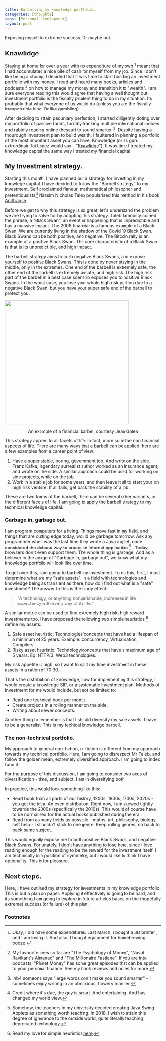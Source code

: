 ```yaml
---
title: Barbelling my knowledge portfolio.
categories: [thoughts]
tags: [Personal Development]
layout: post
---
```


Exposing myself to extreme success. Or maybe not.

## Knawlidge.

Staying at home for over a year with no expenditure of my own [^1] meant that I had accumulated a nice pile of cash for myself from my job. Since I don't like being a chump, I decided that it was time to start building an investment portfolio with my money. I read and heard many books, articles and podcasts [^3] on how to manage my money and transition it to "wealth". I am sure everyone reading this would agree that having a well thought out investment portfolio is the fiscally prudent thing to do in my situation. Its probably that what everyone of us would do (unless you are the fiscally irresponsible kind. Or like gambling). 

After deciding to attain pecuniary perfection, I started dilligently doting over my portfolio of passive funds, torridly tracking multiple international indices and rabidly reading online thesauri to sound smarter [^4].  Despite having a thourough investment plan to build wealth, I faultered in planning a portfolio of the most important asset you can have, Knowledge (or as guru extrordinair Tai Lopez would say - "[Knawlidge](https://www.youtube.com/watch?v=Cv1RJTHf5fk)"). It was time I treated my knowledge capital the same way I treated my financial capital.

## My Investment strategy.
Starting this month, I have planned out a strategy for investing in my knowlege capital. I have decided to follow the "Barbell strategy" to my investment. Self proclaimed flaneur, mathematical philosopher and pretentiousista[^6] Nassim Nicholas Taleb popularised this method in his book [Anitfragile](https://advait.live/antifragile/). 

Before we get to why this strategy is so great, let's understand the problem we are trying to solve for by adopting this strategy. Taleb famously coined the phrase, a "Black Swan", an event or happening that is unpredictible and has a massive impact. The 2008 financial is a famous example of a Black Swan. We are currently living in the shadow of the Covid 19 Black Swan. Black Swans can be both positive, and negative. The Bitcoin rally is an example of a positive Black Swan. The core characteristic of a Black Swan is that is its unpredictible, and high impact.

The barbell strategy aims to curb negative Black Swans, and expose yourself to positive Black Swans. This is done by never staying in the middle, only in the extremes. One end of the barbell is extremely safe, the other end of the barbell is extremely unsafe, and high risk. The high risk part of the barbell in a best case scenario exposes you to positive Black Swans. In the worst case, you lose your whole high risk portion due to a negative Black Swan, but you have your super safe end of the barbell to protect you.


<img src="https://mk0jeangaleayxo58vkt.kinstacdn.com/wp-content/uploads/2020/12/Barbell-Strategy-800x600.jpeg" height="400">
<p style="text-align:center"> An example of a financial barbel, courtesy Jean Galea </p>

This strategy applies to all facets of life. In fact, more so in the non financial aspects of life. There are many ways that a barbell can be applied, here are a few examples from a career point of view:
1. Have a super stable, boring, government job. And write on the side. Franz Kafka, legendary surrealist author worked as an Insurance agent, and wrote on the side. A similar approach could be used for working on side projects, while on the job.
2. Work in a stable job for some years, and then leave it all to start your on high risk venture. If all fails, get back the stability of a job.

These are two forms of the barbell, there can be several other variants, in the different facets of life. I am going to apply the barbell strategy to my technical knowledge capital.

### Garbage in, garbage out.

I am program computers for a living. Things move fast in my field, and things that are cutting edge today, would be garbage tomorrow. Ask any programmer when was the last time they wrote a Java applet, once considered the defacto way to create an internet application [^5] . Today, browsers don't even support them. The whole thing is garbage. And as a believer in the adage of "Garbage in, garbage out", we know what my knowledge portfolio will look like over time.

To get over this, I am going to barbell my investment. To do this, first, I must determine what are my "safe assets". In a field with technologies and knowledge being as transient as there, how do I find out what is a "safe" investment? The answer to this is the Lindy effect:

> "A technology, or anything nonperishable, increases in life expectancy with every day of its life.”

A similar metric can be used to find extremely high risk, high reward investments too. I have proposed the following two simple heuristics [^7] define my assets:
1. Safe asset heuristic: Technologies/concepts that have had a lifespan of a minimum of 25 years. Example: Concurrency, Virtualisation, Compilers.
2. Risky asset heuristic: Technology/concepts that have a maximum age of 5 years. Eg: HTTP/3, Web3 technologies.

My risk appetite is high, so I want to split my time investment in these assets in a ration of 70:30.

That's the distribution of knowledge, now for implementing this strategy, I would create a knowledge SIP, or a systematic investment plan. Methods of investment for me would include, but not be limited to:
- Read one technical book per month.
- Create projects in a rolling manner on the side.
- Writing about newer concepts.

Another thing to remember is that I should diversify my safe assets. I have to be a generalist. This is my techical knowledge barbell.

### The non-technical portfolio.
My approach to general non-fiction, or fiction is different from my approach towards my technical portfolio. Here, I am going to disrespect Mr Taleb, and follow the golden mean, extremely diversified approach. I am going to index fund it. 

For the purpose of this discussion, I am going to consider two axes of diversification - time, and subject. I am in diversifying both. 

In practice, this would look something like this:
- Read book from all parts of our history, 1200s, 1800s, 1700s, 2020s - you get the idea. An even distribution. Right now, I am skewed tightly towards the 2000s (specifically the 2010s). This would of course have to be normalised for the actual books published during the era.
- Read from as many fields as possible - maths, art, philosophy, biology, self help - I shouldn't stick to one genre. Keep rolling genres, no back to back same subject.

This would equally expose me to both positive Black Swans, and negative Black Swans. Fortunately, I don't have anything to lose here, since I love reading enough for the reading to be the reward for the investment itself. I am technically in a position of symmetry, but I would like to think I have optionality. This is for pleasure.

## Next steps.
Here, I have outlined my strategy for investments in my knowledge portfolio. This is but a plan on paper. Applying it effectively is going to be hard, and its something I am going to explore in future articles based on the (hopefully extreme) success (or failure) of this plan. 

### Footnotes

[^1]: Okay, I did have some expenditures. Last March, I bought a 3D printer [^2], and I am loving it. And also, I bought equipment for homebrewing booze.

[^2]: Its a creality ender 3, and I highly recommend it.

[^3]: My favourite ones so far are "The Psychology of Money", "Naval Ravikant's Almanac" and "The Millionaire Fastlane". If you are into podcasts, "Planet Money" has some great episodes that can be applied to your personal finance. See my book reviews and notes for more.

[^4]: Inb4 someone says "large words don't make you sound smarter" - I sometimes enjoy writing in an obnoxious, flowery manner. 

[^5]: Somehow, the teachers in my university decided creating Java Swing Applets as something worth teaching. In 2018. I wish to attain this degree of ignorance to the outside world, quite literally teaching deprecated technology.

[^6]: Credit where it's due, the guy is smart. And entertaining. And has changed my world view.

[^7]: Read my love for simple heuristics [here](https://advait.live/letter-7/).